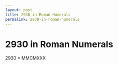 ```yaml
---
layout: post
title: 2930 in Roman Numerals
permalink: 2930-in-roman-numerals
---
```


# 2930 in Roman Numerals

2930 = MMCMXXX
